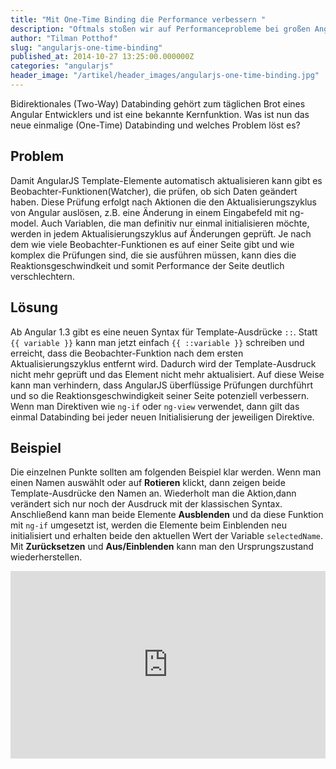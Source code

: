 ```yaml
---
title: "Mit One-Time Binding die Performance verbessern "
description: "Oftmals stoßen wir auf Performanceprobleme bei großen AngularJS-Anwendungen. Der Einsatz von One-Time-Binding kann diese meist direkt lösen."
author: "Tilman Potthof"
slug: "angularjs-one-time-binding"
published_at: 2014-10-27 13:25:00.000000Z
categories: "angularjs"
header_image: "/artikel/header_images/angularjs-one-time-binding.jpg"
---
```


Bidirektionales (Two-Way) Databinding gehört zum täglichen Brot eines Angular Entwicklers und ist eine bekannte Kernfunktion. Was ist nun das neue einmalige (One-Time) Databinding und welches Problem löst es?

## Problem

Damit AngularJS Template-Elemente automatisch aktualisieren kann gibt es Beobachter-Funktionen(Watcher), die prüfen, ob sich Daten geändert haben. Diese Prüfung erfolgt nach Aktionen die den Aktualisierungszyklus von Angular auslösen, z.B. eine Änderung in einem Eingabefeld mit ng-model. Auch Variablen, die man definitiv nur einmal initialisieren möchte, werden in jedem Aktualisierungszyklus auf Änderungen geprüft. Je nach dem wie viele Beobachter-Funktionen es auf einer Seite gibt und wie komplex die Prüfungen sind, die sie ausführen müssen, kann dies die Reaktionsgeschwindkeit und somit Performance der Seite deutlich verschlechtern.

## Lösung

Ab Angular 1.3 gibt es eine neuen Syntax für Template-Ausdrücke `::`. Statt `{{ variable }}` kann man jetzt einfach `{{ ::variable }}` schreiben und erreicht, dass die Beobachter-Funktion nach dem ersten Aktualisierungszyklus entfernt wird. Dadurch wird der Template-Ausdruck nicht mehr geprüft und das Element nicht mehr aktualisiert. Auf diese Weise kann man verhindern, dass AngularJS überflüssige Prüfungen durchführt und so die Reaktionsgeschwindigkeit seiner Seite potenziell verbessern. Wenn man Direktiven wie `ng-if` oder `ng-view` verwendet, dann gilt das einmal Databinding bei jeder neuen Initialisierung der jeweiligen Direktive.

## Beispiel

Die einzelnen Punkte sollten am folgenden Beispiel klar werden. Wenn man einen Namen auswählt oder auf **Rotieren** klickt, dann zeigen beide Template-Ausdrücke den Namen an. Wiederholt man die Aktion,dann verändert sich nur noch der Ausdruck mit der klassischen Syntax. Anschließend kann man beide Elemente **Ausblenden** und da diese Funktion mit `ng-if` umgesetzt ist, werden die Elemente beim Einblenden neu initialisiert und erhalten beide den aktuellen Wert der Variable `selectedName`. Mit **Zurücksetzen** und **Aus/Einblenden** kann man den Ursprungszustand wiederherstellen.


<iframe src="https://angularjs-de.github.io/plunker-mirror-angularjs.de/embed.plnkr.co/xRfEMg44ZDPh8dkCEN6y/preview.html" style="width:100%;height:300px;border:0"></iframe>
